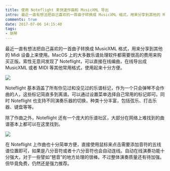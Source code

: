 ```yaml
---
title: 使用 Noteflight 来快速作曲和 MusicXML 导出
intro: 最近一直有想法把自己喜欢的一首曲子转换成 MusicXML 格式，用来分享到其他的 Midi 设备上来使用。MacOS 上的大多数乐谱处理软件都需要很高的费用来购买正版。索性无意间发现了 Noteflight，可以直接在线编曲，在线导出成 MusicXML 或者 MIDI 等其他常用格式，使用起来十分方便。
comments: true
date: 2017-07-06 14:15:40
tags:
- 钢琴
---
```


最近一直有想法把自己喜欢的一首曲子转换成 MusicXML 格式，用来分享到其他的 Midi 设备上来使用。MacOS 上的大多数乐谱处理软件都需要很高的费用来购买正版。索性无意间发现了 Noteflight，可以直接在线编曲，在线导出成 MusicXML 或者 MIDI 等其他常用格式，使用起来十分方便。

![](1.png)


Noteflight 基本涵盖了所有你见过和没见过的乐谱标记，作为一个只会弹琴不会作曲的人，这些标记简直多到离谱。可以通过设置菜单选择自己常用的标记即可。同时 Noteflight 也支持不同演奏乐器的切换，种类十分丰富，包括弦乐、打击乐器、键盘等等。

除了作曲之外，Noteflight 还有一个庞大的乐谱社区，大部分在网络上难找到的曲谱基本上都可以在这里找到。

![](2.png)

在 Noteflight 上作曲也十分简单方便，直接使用鼠标来点击需要添加音符的五线谱位置即可，如果是八分音符或者十六分音符也会自动连线。自动在线演奏功能十分强大，对于一些譬如“琶音”的地方处理的很棒。不过整体演奏质量还有待加强。但毕竟免费，仍然还是强力推荐。

